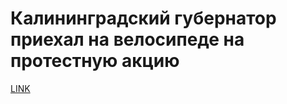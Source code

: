 # Калининградский губернатор приехал на велосипеде на протестную акцию



[LINK](https://varlamov.ru/2310567.html)